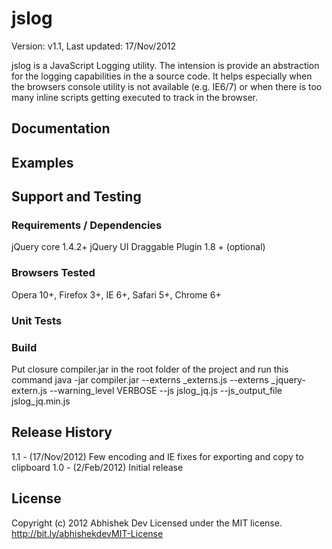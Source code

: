 # jslog #

Version: v1.1, Last updated: 17/Nov/2012

jslog is a JavaScript Logging utility. The intension is provide an abstraction for the logging capabilities in the a source code.
It helps especially when the browsers console utility is not available (e.g. IE6/7) or when there is too many inline scripts getting executed to track in the browser.

## Documentation ##


## Examples ##

## Support and Testing ##

### Requirements / Dependencies ###
jQuery core 1.4.2+
jQuery UI Draggable Plugin 1.8 + (optional)

### Browsers Tested ###
Opera 10+, Firefox 3+, IE 6+, Safari 5+, Chrome 6+

### Unit Tests ###

### Build ###
Put closure compiler.jar in the root folder of the project and run this command
java -jar compiler.jar --externs _externs.js --externs _jquery-extern.js --warning_level VERBOSE --js jslog_jq.js --js_output_file jslog_jq.min.js

## Release History ##

1.1 - (17/Nov/2012) Few encoding and IE fixes  for exporting and copy to clipboard
1.0 - (2/Feb/2012) Initial release  


## License ##
Copyright (c) 2012 Abhishek Dev
Licensed under the MIT license. http://bit.ly/abhishekdevMIT-License